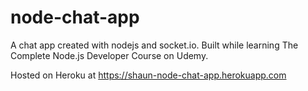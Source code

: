 # node-chat-app

A chat app created with nodejs and socket.io. Built while learning The Complete Node.js Developer Course on Udemy.

Hosted on Heroku at https://shaun-node-chat-app.herokuapp.com
